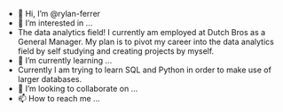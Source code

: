 - 👋 Hi, I’m @rylan-ferrer
- 👀 I’m interested in ...
- The data analytics field! I currently am employed at Dutch Bros as a General Manager. My plan is to pivot my career into the data analytics field by self studying and creating projects by myself.  
- 🌱 I’m currently learning ...
-   Currently I am trying to learn SQL and Python in order to make use of larger databases.
- 💞️ I’m looking to collaborate on ...
- 📫 How to reach me ...

<!---
rylan-ferrer/rylan-ferrer is a ✨ special ✨ repository because its `README.md` (this file) appears on your GitHub profile.
You can click the Preview link to take a look at your changes.
--->
